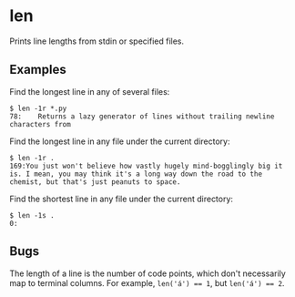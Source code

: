 # len

Prints line lengths from stdin or specified files.

## Examples

Find the longest line in any of several files:

    $ len -1r *.py
    78:    Returns a lazy generator of lines without trailing newline characters from

Find the longest line in any file under the current directory:

    $ len -1r .
    169:You just won't believe how vastly hugely mind-bogglingly big it is. I mean, you may think it's a long way down the road to the chemist, but that's just peanuts to space.
  
Find the shortest line in any file under the current directory:

    $ len -1s .
    0:

## Bugs

The length of a line is the number of code points, which don't necessarily map
to terminal columns.  For example, `len('á') == 1`, but `len('á') == 2`.
